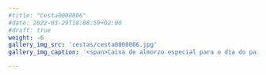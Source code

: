```yaml
---
#title: "Cesta0000006"
#date: 2022-03-29T18:08:59+02:00
#draft: true
weight: -6
gallery_img_src: 'cestas/cesta0000006.jpg'
gallery_img_caption: '<span>Caixa de almorzo especial para o día do pai</span>'

---
```


